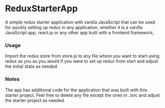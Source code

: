 # ReduxStarterApp

A simple redux starter application with vanilla JavaScript that can be used
for quickly setting up redux in any application, whether it is a vanilla JavaScript app,
react.js or any other app built with a frontend framework;

### Usage

Import the redux store from store.js to any file where you want to start using redux as you
as you would if you were to set up redux from start and adjust the initial state as needed

### Notes

The app has additional code for the application that was built with this starter project.
Feel free to delete any file except the ones in ./src and adjust the starter project as needed.

